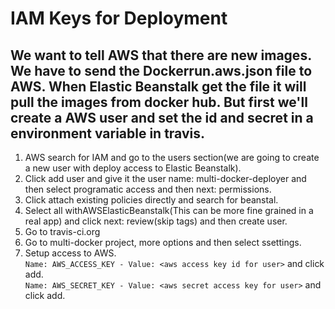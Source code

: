 # IAM Keys for Deployment
We want to tell AWS that there are new images.  
We have to send the Dockerrun.aws.json file to AWS. When Elastic Beanstalk get the file it will pull the images from docker hub. But first we'll create a AWS user and set the id and secret in a environment variable in travis.  
---
1. AWS search for IAM and go to the users section(we are going to create a new user with deploy access to Elastic Beanstalk).  
2. Click add user and give it the user name: multi-docker-deployer and then select programatic access and then next: permissions.  
3. Click attach existing policies directly and search for beanstal.  
4. Select all withAWSElasticBeanstalk(This can be more fine grained in a real app) and click next: review(skip tags) and then create user.  
5. Go to travis-ci.org  
6. Go to multi-docker project, more options and then select ssettings.  
7. Setup access to AWS.  
```Name: AWS_ACCESS_KEY - Value: <aws access key id for user>``` and click add.  
```Name: AWS_SECRET_KEY - Value: <aws secret access key for user>``` and click add.  
